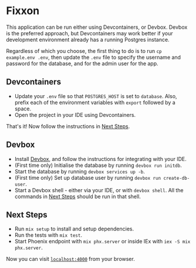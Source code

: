 # Fixxon

This application can be run either using Devcontainers, or Devbox. Devbox is the preferred approach, but Devcontainers may work better if your development environment
already has a running Postgres instance.

Regardless of which you choose, the first thing to do is to run `cp example.env .env`, then update the `.env` file
to specify the username and password for the database, and for the admin user for the app.

## Devcontainers

- Update your `.env` file so that `POSTGRES_HOST` is set to `database`. Also, prefix each of the environment variables with `export` followed by a space.
- Open the project in your IDE using Devcontainers.

That's it! Now follow the instructions in [Next Steps](#next-steps).

## Devbox

- Install [Devbox](https://www.jetify.com/docs/devbox/installing_devbox/), and follow the instructions for integrating with your IDE.
- (First time only) Initialise the database by running `devbox run initdb`.
- Start the database by running `devbox services up -b`.
- (First time only) Set up database user by running `devbox run create-db-user`.
- Start a Devbox shell - either via your IDE, or with `devbox shell`. All the commands in [Next Steps](#next-steps) should be run in that shell.

## Next Steps

- Run `mix setup` to install and setup dependencies.
- Run the tests with `mix test`.
- Start Phoenix endpoint with `mix phx.server` or inside IEx with `iex -S mix phx.server`.

Now you can visit [`localhost:4000`](http://localhost:4000) from your browser.
